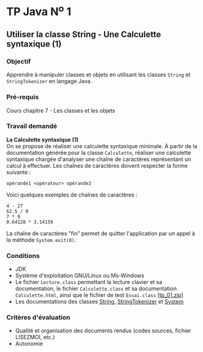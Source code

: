 # TP Java N<sup>o</sup> 1

## Utiliser la classe String - Une Calculette syntaxique (1)

### Objectif

Apprendre à manipuler classes et objets en utilisant les classes `String` et `StringTokenizer` en langage Java.

### Pré-requis

Cours chapitre 7 - Les classes et les objets

### Travail demandé

**La Calculette syntaxique (1)**  
On se propose de réaliser une calculette syntaxique minimale. À partir de la documentation générée pour la classe `Calculette`, réaliser une calculette syntaxique chargée d'analyser une chaîne de caractères représentant un calcul à effectuer. Les chaînes de caractères doivent respecter la forme suivante :

```opérande1 <opérateur> opérande2```

Voici quelques exemples de chaînes de caractères :

```
4 - 27
62.5 / 0
7 * 9
0.64128 * 3.14159
```

La chaîne de caractères "fin" permet de quitter l'application par un appel à la méthode `System.exit(0)`.

### Conditions

*   JDK
*   Système d'exploitation GNU/Linux ou Ms-Windows
*   Le fichier `Lecture.class` permettant la lecture clavier et sa documentation, le fichier `Calculette.class` et sa documentation `Calculette.html`, ainsi que le fichier de test `Essai.class` [[tp_01.zip](_data/teaching/programmation/java/tpjava/tp_01.zip)]
*   Les documentations des classes [String](http://java.sun.com/j2se/1.5.0/docs/api/java/lang/String.html), [StringTokenizer](http://java.sun.com/j2se/1.5.0/docs/api/java/util/StringTokenizer.html) et [System](http://java.sun.com/j2se/1.5.0/docs/api/java/lang/System.html)

### Critères d'évaluation

*   Qualité et organisation des documents rendus (codes sources, fichier LISEZMOI, etc.)
*   Autonomie
